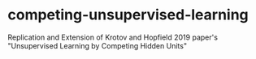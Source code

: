 # competing-unsupervised-learning
Replication and Extension of Krotov and Hopfield 2019 paper's "Unsupervised Learning by Competing Hidden Units"
